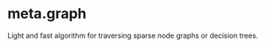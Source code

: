 meta.graph
==========

Light and fast algorithm for traversing sparse node graphs or decision trees.
